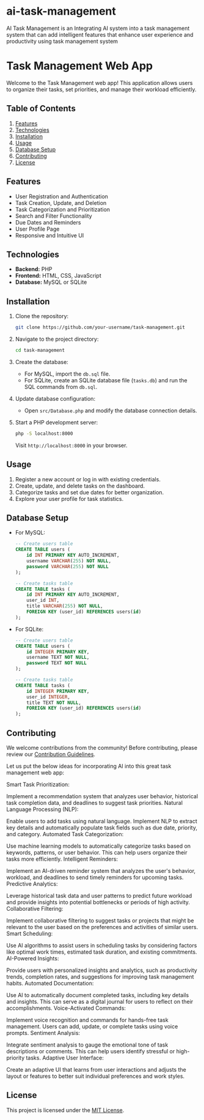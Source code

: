 # ai-task-management
AI Task Management is an Integrating AI system into a task management system that can add intelligent features that enhance user experience and productivity using task management system

# Task Management Web App

Welcome to the Task Management web app! This application allows users to organize their tasks, set priorities, and manage their workload efficiently.

## Table of Contents

1. [Features](#features)
2. [Technologies](#technologies)
3. [Installation](#installation)
4. [Usage](#usage)
5. [Database Setup](#database-setup)
6. [Contributing](#contributing)
7. [License](#license)

## Features

- User Registration and Authentication
- Task Creation, Update, and Deletion
- Task Categorization and Prioritization
- Search and Filter Functionality
- Due Dates and Reminders
- User Profile Page
- Responsive and Intuitive UI

## Technologies

- **Backend:** PHP
- **Frontend:** HTML, CSS, JavaScript
- **Database:** MySQL or SQLite

## Installation

1. Clone the repository:

    ```bash
    git clone https://github.com/your-username/task-management.git
    ```

2. Navigate to the project directory:

    ```bash
    cd task-management
    ```

3. Create the database:

    - For MySQL, import the `db.sql` file.
    - For SQLite, create an SQLite database file (`tasks.db`) and run the SQL commands from `db.sql`.

4. Update database configuration:

    - Open `src/Database.php` and modify the database connection details.

5. Start a PHP development server:

    ```bash
    php -S localhost:8000
    ```

    Visit `http://localhost:8000` in your browser.

## Usage

1. Register a new account or log in with existing credentials.
2. Create, update, and delete tasks on the dashboard.
3. Categorize tasks and set due dates for better organization.
4. Explore your user profile for task statistics.

## Database Setup

- For MySQL:

    ```sql
    -- Create users table
    CREATE TABLE users (
        id INT PRIMARY KEY AUTO_INCREMENT,
        username VARCHAR(255) NOT NULL,
        password VARCHAR(255) NOT NULL
    );

    -- Create tasks table
    CREATE TABLE tasks (
        id INT PRIMARY KEY AUTO_INCREMENT,
        user_id INT,
        title VARCHAR(255) NOT NULL,
        FOREIGN KEY (user_id) REFERENCES users(id)
    );
    ```

- For SQLite:

    ```sql
    -- Create users table
    CREATE TABLE users (
        id INTEGER PRIMARY KEY,
        username TEXT NOT NULL,
        password TEXT NOT NULL
    );

    -- Create tasks table
    CREATE TABLE tasks (
        id INTEGER PRIMARY KEY,
        user_id INTEGER,
        title TEXT NOT NULL,
        FOREIGN KEY (user_id) REFERENCES users(id)
    );
    ```

## Contributing

We welcome contributions from the community! Before contributing, please review our [Contribution Guidelines](CONTRIBUTING.md).

Let us put the below ideas for incorporating AI into this great task management web app:

Smart Task Prioritization:

Implement a recommendation system that analyzes user behavior, historical task completion data, and deadlines to suggest task priorities.
Natural Language Processing (NLP):

Enable users to add tasks using natural language. Implement NLP to extract key details and automatically populate task fields such as due date, priority, and category.
Automated Task Categorization:

Use machine learning models to automatically categorize tasks based on keywords, patterns, or user behavior. This can help users organize their tasks more efficiently.
Intelligent Reminders:

Implement an AI-driven reminder system that analyzes the user's behavior, workload, and deadlines to send timely reminders for upcoming tasks.
Predictive Analytics:

Leverage historical task data and user patterns to predict future workload and provide insights into potential bottlenecks or periods of high activity.
Collaborative Filtering:

Implement collaborative filtering to suggest tasks or projects that might be relevant to the user based on the preferences and activities of similar users.
Smart Scheduling:

Use AI algorithms to assist users in scheduling tasks by considering factors like optimal work times, estimated task duration, and existing commitments.
AI-Powered Insights:

Provide users with personalized insights and analytics, such as productivity trends, completion rates, and suggestions for improving task management habits.
Automated Documentation:

Use AI to automatically document completed tasks, including key details and insights. This can serve as a digital journal for users to reflect on their accomplishments.
Voice-Activated Commands:

Implement voice recognition and commands for hands-free task management. Users can add, update, or complete tasks using voice prompts.
Sentiment Analysis:

Integrate sentiment analysis to gauge the emotional tone of task descriptions or comments. This can help users identify stressful or high-priority tasks.
Adaptive User Interface:

Create an adaptive UI that learns from user interactions and adjusts the layout or features to better suit individual preferences and work styles.

## License

This project is licensed under the [MIT License](LICENSE).
